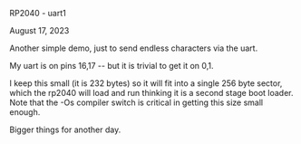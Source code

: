 RP2040 - uart1

August 17, 2023

Another simple demo, just to send endless characters via the uart.

My uart is on pins 16,17 -- but it is trivial to get it on 0,1.

I keep this small (it is 232 bytes) so it will fit into a single 256 byte
sector, which the rp2040 will load and run thinking it is a second stage
boot loader.  Note that the -Os compiler switch is critical in getting
this size small enough.

Bigger things for another day.
